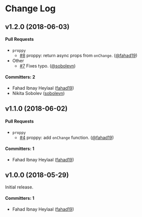 # Change Log

## v1.2.0 (2018-06-03)

#### Pull Requests
* `proppy`
  * [#8](https://github.com/fahad19/proppy/pull/8) proppy: return async props from `onChange`. ([@fahad19](https://github.com/fahad19))
* Other
  * [#7](https://github.com/fahad19/proppy/pull/7) Fixes typo. ([@sobolevn](https://github.com/sobolevn))

#### Committers: 2
- Fahad Ibnay Heylaal ([fahad19](https://github.com/fahad19))
- Nikita Sobolev ([sobolevn](https://github.com/sobolevn))

## v1.1.0 (2018-06-02)

#### Pull Requests
* `proppy`
  * [#4](https://github.com/fahad19/proppy/pull/4) proppy: add `onChange` function. ([@fahad19](https://github.com/fahad19))

#### Committers: 1
- Fahad Ibnay Heylaal ([fahad19](https://github.com/fahad19))

## v1.0.0 (2018-05-29)

Initial release.

#### Committers: 1

- Fahad Ibnay Heylaal ([fahad19](https://github.com/fahad19))
